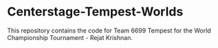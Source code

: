 # Centerstage-Tempest-Worlds
This repository contains the code for Team 6699 Tempest for the World Championship Tournament - Rejat Krishnan.
